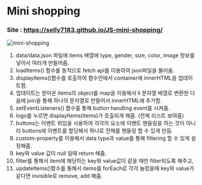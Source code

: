 # Mini shopping
### Site : https://selly7183.github.io/JS-mini-shopping/
![mini-shopping](https://user-images.githubusercontent.com/88068412/211608194-ea39822b-9465-461f-92c7-9c81a1a80b85.png)

1. data/data.json 파일에 items 배열에 type, gender, size, color, image 정보를 넣어서 여러개 만들어줌.
2. loadItems() 함수를 동적으로 fetch api를 이용하여 json파일을 불러옴.
3. displayItems()함수를 호출하여 함수안에서 container에 innerHTML을 업데이트함.
4. 업데이트는 받아온 items의 object를 map을 이용해서 li 문자열 배열로 변환한 다음에 join을 통해 하나의 문자열로 만들어서 innerHTML에 추가함.
5. setEventListeners() 함수를 통해 button handling event를 시켜줌.
6. logo를 누르면 displayItems(items)가 호출되게 해줌. (전체 리스트 보여줌)
7. buttons는 이벤트 위임을 사용하여 각각의 요소에 이벤트 핸들링을 하는 것이 아니라 buttons에 이벤트를 할당해서 하나로 전체를 핸들링 할 수 있게 만듬.
8. custom-property를 이용해서 data type과 value를 통해 filtering 할 수 있게 설정해줌.
9. key와 value 값이 null 일때 return 해줌.
10. filter를 통해서 item에 해당하는 key와 value값이 같을 때만 filter되도록 해주고,
11. updateItems()함수를 통해서 items를 forEach로 각각 눌렀을때 key와 value가 같다면 invisible로 remove, add 해줌.
